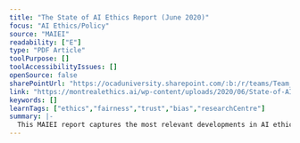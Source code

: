```yaml
---
title: "The State of AI Ethics Report (June 2020)"
focus: "AI Ethics/Policy"
source: "MAIEI"
readability: ["E"]
type: "PDF Article"
toolPurpose: []
toolAccessibilityIssues: []
openSource: false
sharePointUrl: "https://ocaduniversity.sharepoint.com/:b:/r/teams/Team_WeCount/Shared%20Documents/Resources%20and%20Tools/Literature%20(curated)/The-State-of-AI-Ethics-Report-June-2020.pdf?csf=1&web=1&e=2wAvHs"
link: "https://montrealethics.ai/wp-content/uploads/2020/06/State-of-AI-Ethics-June-2020-report.pdf"
keywords: []
learnTags: ["ethics","fairness","trust","bias","researchCentre"]
summary: |-
  This MAIEI report captures the most relevant developments in AI ethics as of June 2020.
---
```


